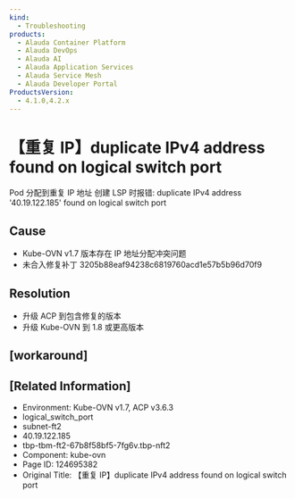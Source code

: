 ```yaml
---
kind:
  - Troubleshooting
products:
  - Alauda Container Platform
  - Alauda DevOps
  - Alauda AI
  - Alauda Application Services
  - Alauda Service Mesh
  - Alauda Developer Portal
ProductsVersion:
  - 4.1.0,4.2.x
---
```

<!-- A type of document that involves encountering a fault, diagnosing it, performing root cause analysis, and providing solutions. -->

# 【重复 IP】duplicate IPv4 address found on logical switch port

Pod 分配到重复 IP 地址 创建 LSP 时报错: duplicate IPv4 address '40.19.122.185' found on logical switch port

## Cause
- Kube-OVN v1.7 版本存在 IP 地址分配冲突问题
- 未合入修复补丁 3205b88eaf94238c6819760acd1e57b5b96d70f9

## Resolution
- 升级 ACP 到包含修复的版本
- 升级 Kube-OVN 到 1.8 或更高版本

## [workaround]

## [Related Information]
- Environment: Kube-OVN v1.7, ACP v3.6.3
- logical_switch_port
- subnet-ft2
- 40.19.122.185
- tbp-tbm-ft2-67b8f58bf5-7fg6v.tbp-nft2
- Component: kube-ovn
- Page ID: 124695382
- Original Title: 【重复 IP】duplicate IPv4 address found on logical switch port
